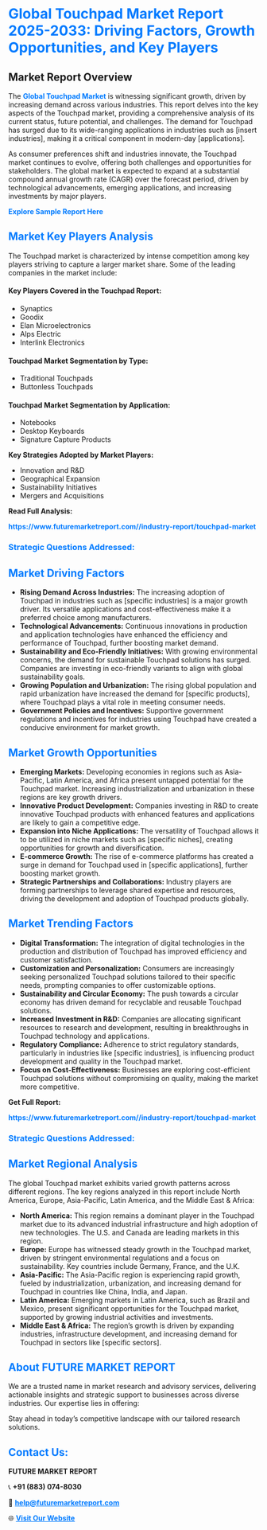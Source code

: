 <h1 style="color: #007BFF;">Global Touchpad Market Report 2025-2033: Driving Factors, Growth Opportunities, and Key Players</h1>

<section id="overview">
<h2>Market Report Overview</h2>
<p>The <a href="https://www.futuremarketreport.com//industry-report/touchpad-market" style="color: #007BFF; text-decoration: none;"><strong>Global Touchpad Market</strong></a> is witnessing significant growth, driven by increasing demand across various industries. This report delves into the key aspects of the Touchpad market, providing a comprehensive analysis of its current status, future potential, and challenges. The demand for Touchpad has surged due to its wide-ranging applications in industries such as [insert industries], making it a critical component in modern-day [applications].</p>
<p>As consumer preferences shift and industries innovate, the Touchpad market continues to evolve, offering both challenges and opportunities for stakeholders. The global market is expected to expand at a substantial compound annual growth rate (CAGR) over the forecast period, driven by technological advancements, emerging applications, and increasing investments by major players.</p>
</section>

<section id="overview">
<p><a href="https://www.futuremarketreport.com//request-sample/reportId=81644" style="color: #007BFF; text-decoration: none;"><strong>Explore Sample Report Here</strong></a></p>
</section>

<section id="key-players">
<h2 style="color: #007BFF;">Market Key Players Analysis</h2>
<p>The Touchpad market is characterized by intense competition among key players striving to capture a larger market share. Some of the leading companies in the market include:</p>
<h4>Key Players Covered in the Touchpad Report:</h4>
<ul><li>Synaptics</li><li>Goodix</li><li>Elan Microelectronics</li><li>Alps Electric</li><li>Interlink Electronics</li></ul>
<h4>Touchpad Market Segmentation by Type:</h4>
<ul><li>Traditional Touchpads</li><li>Buttonless Touchpads</li></ul>

<h4>Touchpad Market Segmentation by Application:</h4>
<ul><li>Notebooks</li><li>Desktop Keyboards</li><li>Signature Capture Products</li></ul>
<p><strong>Key Strategies Adopted by Market Players:</strong></p>
<ul>
<li>Innovation and R&D</li>
<li>Geographical Expansion</li>
<li>Sustainability Initiatives</li>
<li>Mergers and Acquisitions</li>
</ul>
</section>

<section>
<p><strong>Read Full Analysis: </strong></p><a href="https://www.futuremarketreport.com//industry-report/touchpad-market" style="color: #007BFF; text-decoration: none;"><strong>https://www.futuremarketreport.com//industry-report/touchpad-market</strong></a>
<h3 style="color: #007BFF;">Strategic Questions Addressed:</h3>
</section>

<section id="driving-factors">
<h2 style="color: #007BFF;">Market Driving Factors</h2>
<ul>
<li><strong>Rising Demand Across Industries:</strong> The increasing adoption of Touchpad in industries such as [specific industries] is a major growth driver. Its versatile applications and cost-effectiveness make it a preferred choice among manufacturers.</li>
<li><strong>Technological Advancements:</strong> Continuous innovations in production and application technologies have enhanced the efficiency and performance of Touchpad, further boosting market demand.</li>
<li><strong>Sustainability and Eco-Friendly Initiatives:</strong> With growing environmental concerns, the demand for sustainable Touchpad solutions has surged. Companies are investing in eco-friendly variants to align with global sustainability goals.</li>
<li><strong>Growing Population and Urbanization:</strong> The rising global population and rapid urbanization have increased the demand for [specific products], where Touchpad plays a vital role in meeting consumer needs.</li>
<li><strong>Government Policies and Incentives:</strong> Supportive government regulations and incentives for industries using Touchpad have created a conducive environment for market growth.</li>
</ul>
</section>

<section id="growth-opportunities">
<h2 style="color: #007BFF;">Market Growth Opportunities</h2>
<ul>
<li><strong>Emerging Markets:</strong> Developing economies in regions such as Asia-Pacific, Latin America, and Africa present untapped potential for the Touchpad market. Increasing industrialization and urbanization in these regions are key growth drivers.</li>
<li><strong>Innovative Product Development:</strong> Companies investing in R&D to create innovative Touchpad products with enhanced features and applications are likely to gain a competitive edge.</li>
<li><strong>Expansion into Niche Applications:</strong> The versatility of Touchpad allows it to be utilized in niche markets such as [specific niches], creating opportunities for growth and diversification.</li>
<li><strong>E-commerce Growth:</strong> The rise of e-commerce platforms has created a surge in demand for Touchpad used in [specific applications], further boosting market growth.</li>
<li><strong>Strategic Partnerships and Collaborations:</strong> Industry players are forming partnerships to leverage shared expertise and resources, driving the development and adoption of Touchpad products globally.</li>
</ul>
</section>

<section id="trending-factors">
<h2 style="color: #007BFF;">Market Trending Factors</h2>
<ul>
<li><strong>Digital Transformation:</strong> The integration of digital technologies in the production and distribution of Touchpad has improved efficiency and customer satisfaction.</li>
<li><strong>Customization and Personalization:</strong> Consumers are increasingly seeking personalized Touchpad solutions tailored to their specific needs, prompting companies to offer customizable options.</li>
<li><strong>Sustainability and Circular Economy:</strong> The push towards a circular economy has driven demand for recyclable and reusable Touchpad solutions.</li>
<li><strong>Increased Investment in R&D:</strong> Companies are allocating significant resources to research and development, resulting in breakthroughs in Touchpad technology and applications.</li>
<li><strong>Regulatory Compliance:</strong> Adherence to strict regulatory standards, particularly in industries like [specific industries], is influencing product development and quality in the Touchpad market.</li>
<li><strong>Focus on Cost-Effectiveness:</strong> Businesses are exploring cost-efficient Touchpad solutions without compromising on quality, making the market more competitive.</li>
</ul>
</section>

<section>
<p><strong>Get Full Report: </strong></p><a href="https://www.futuremarketreport.com//industry-report/touchpad-market" style="color: #007BFF; text-decoration: none;"><strong>https://www.futuremarketreport.com//industry-report/touchpad-market</strong></a>
<h3 style="color: #007BFF;">Strategic Questions Addressed:</h3>
</section>


<section id="regional-analysis">
<h2 style="color: #007BFF;">Market Regional Analysis</h2>
<p>The global Touchpad market exhibits varied growth patterns across different regions. The key regions analyzed in this report include North America, Europe, Asia-Pacific, Latin America, and the Middle East & Africa:</p>
<ul>
<li><strong>North America:</strong> This region remains a dominant player in the Touchpad market due to its advanced industrial infrastructure and high adoption of new technologies. The U.S. and Canada are leading markets in this region.</li>
<li><strong>Europe:</strong> Europe has witnessed steady growth in the Touchpad market, driven by stringent environmental regulations and a focus on sustainability. Key countries include Germany, France, and the U.K.</li>
<li><strong>Asia-Pacific:</strong> The Asia-Pacific region is experiencing rapid growth, fueled by industrialization, urbanization, and increasing demand for Touchpad in countries like China, India, and Japan.</li>
<li><strong>Latin America:</strong> Emerging markets in Latin America, such as Brazil and Mexico, present significant opportunities for the Touchpad market, supported by growing industrial activities and investments.</li>
<li><strong>Middle East & Africa:</strong> The region’s growth is driven by expanding industries, infrastructure development, and increasing demand for Touchpad in sectors like [specific sectors].</li>
</ul>
</section>

<footer>
<h2 style="color: #007BFF;">About FUTURE MARKET REPORT</h2>
<p>We are a trusted name in market research and advisory services, delivering actionable insights and strategic support to businesses across diverse industries. Our expertise lies in offering:</p>

<p>Stay ahead in today’s competitive landscape with our tailored research solutions.</p>

<h2 style="color: #007BFF;">Contact Us:</h2>
<p><strong>FUTURE MARKET REPORT</strong></p>
<p>📞 <strong>+91 (883) 074-8030</strong></p>
<p>📧 <strong><a href="mailto:help@futuremarketreport.com" style="color: #007BFF;">help@futuremarketreport.com</a></strong></p>
<p>🌐 <strong><a href="https://www.futuremarketreport.com/" style="color: #007BFF;">Visit Our Website</a></strong></p>
</footer>